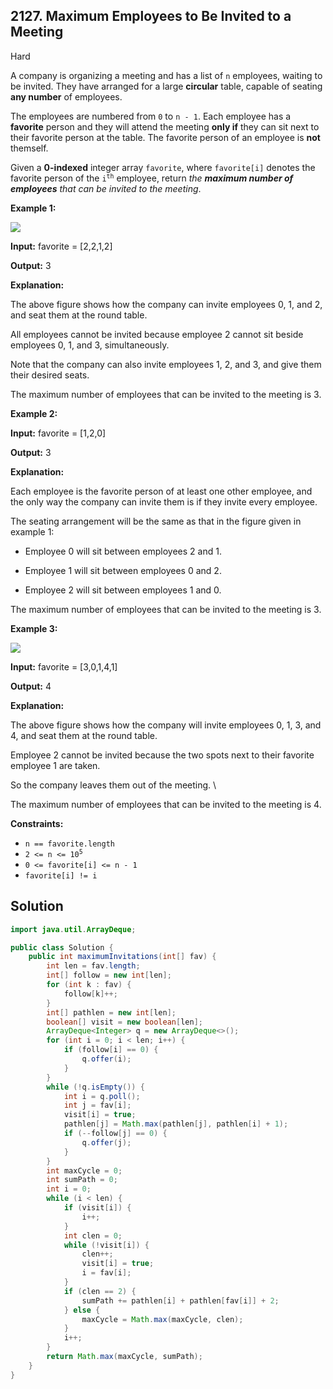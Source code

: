 ## 2127\. Maximum Employees to Be Invited to a Meeting

Hard

A company is organizing a meeting and has a list of `n` employees, waiting to be invited. They have arranged for a large **circular** table, capable of seating **any number** of employees.

The employees are numbered from `0` to `n - 1`. Each employee has a **favorite** person and they will attend the meeting **only if** they can sit next to their favorite person at the table. The favorite person of an employee is **not** themself.

Given a **0-indexed** integer array `favorite`, where `favorite[i]` denotes the favorite person of the <code>i<sup>th</sup></code> employee, return _the **maximum number of employees** that can be invited to the meeting_.

**Example 1:**

![](https://assets.leetcode.com/uploads/2021/12/14/ex1.png)

**Input:** favorite = [2,2,1,2]

**Output:** 3

**Explanation:** 

The above figure shows how the company can invite employees 0, 1, and 2, and seat them at the round table. 

All employees cannot be invited because employee 2 cannot sit beside employees 0, 1, and 3, simultaneously. 

Note that the company can also invite employees 1, 2, and 3, and give them their desired seats. 

The maximum number of employees that can be invited to the meeting is 3.

**Example 2:**

**Input:** favorite = [1,2,0]

**Output:** 3

**Explanation:** 

Each employee is the favorite person of at least one other employee, and the only way the company can invite them is if they invite every employee. 

The seating arrangement will be the same as that in the figure given in example 1: 

- Employee 0 will sit between employees 2 and 1. 

- Employee 1 will sit between employees 0 and 2. 

- Employee 2 will sit between employees 1 and 0. 
  
The maximum number of employees that can be invited to the meeting is 3.

**Example 3:**

![](https://assets.leetcode.com/uploads/2021/12/14/ex2.png)

**Input:** favorite = [3,0,1,4,1]

**Output:** 4

**Explanation:** 

The above figure shows how the company will invite employees 0, 1, 3, and 4, and seat them at the round table. 

Employee 2 cannot be invited because the two spots next to their favorite employee 1 are taken. 

So the company leaves them out of the meeting. \

The maximum number of employees that can be invited to the meeting is 4.

**Constraints:**

*   `n == favorite.length`
*   <code>2 <= n <= 10<sup>5</sup></code>
*   `0 <= favorite[i] <= n - 1`
*   `favorite[i] != i`

## Solution

```java
import java.util.ArrayDeque;

public class Solution {
    public int maximumInvitations(int[] fav) {
        int len = fav.length;
        int[] follow = new int[len];
        for (int k : fav) {
            follow[k]++;
        }
        int[] pathlen = new int[len];
        boolean[] visit = new boolean[len];
        ArrayDeque<Integer> q = new ArrayDeque<>();
        for (int i = 0; i < len; i++) {
            if (follow[i] == 0) {
                q.offer(i);
            }
        }
        while (!q.isEmpty()) {
            int i = q.poll();
            int j = fav[i];
            visit[i] = true;
            pathlen[j] = Math.max(pathlen[j], pathlen[i] + 1);
            if (--follow[j] == 0) {
                q.offer(j);
            }
        }
        int maxCycle = 0;
        int sumPath = 0;
        int i = 0;
        while (i < len) {
            if (visit[i]) {
                i++;
            }
            int clen = 0;
            while (!visit[i]) {
                clen++;
                visit[i] = true;
                i = fav[i];
            }
            if (clen == 2) {
                sumPath += pathlen[i] + pathlen[fav[i]] + 2;
            } else {
                maxCycle = Math.max(maxCycle, clen);
            }
            i++;
        }
        return Math.max(maxCycle, sumPath);
    }
}
```
